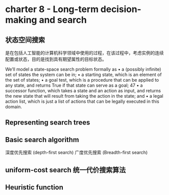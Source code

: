 # charter 8 - Long-term decision-making and search

## 状态空间搜索

是在包括人工智能的计算机科学领域中使用的过程，在该过程中，考虑实例的连续配置或状态，目的是找到具有期望属性的目标状态。

We’ll model a state-space search problem formally as
• a (possibly infinite) set of states the system can be in;
• a starting state, which is an element of the set of states;
• a goal test, which is a procedure that can be applied to any state, and returns True if that state
can serve as a goal; 47
• a successor function, which takes a state and an action as input, and returns the new state that
will result from taking the action in the state; and
• a legal action list, which is just a list of actions that can be legally executed in this domain.

## Representing search trees

## Basic search algorithm
深度优先搜索 (depth-first search)
广度优先搜索 (Breadth-first search)

## uniform-cost search 统一代价搜索算法

## Heuristic function